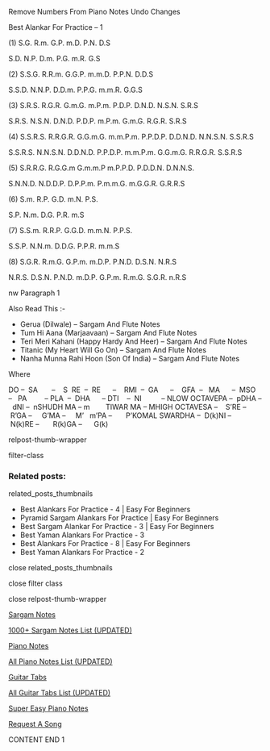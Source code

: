 
Remove Numbers From Piano Notes
Undo Changes

Best Alankar For Practice – 1



(1) S.G. R.m. G.P. m.D. P.N. D.S

S.D. N.P. D.m. P.G. m.R. G.S

(2) S.S.G. R.R.m. G.G.P. m.m.D. P.P.N. D.D.S

S.S.D. N.N.P. D.D.m. P.P.G. m.m.R. G.G.S

(3) S.R.S. R.G.R. G.m.G. m.P.m. P.D.P. D.N.D. N.S.N. S.R.S

S.R.S. N.S.N. D.N.D. P.D.P. m.P.m. G.m.G. R.G.R. S.R.S

(4) S.S.R.S. R.R.G.R. G.G.m.G. m.m.P.m. P.P.D.P. D.D.N.D. N.N.S.N. S.S.R.S

S.S.R.S. N.N.S.N. D.D.N.D. P.P.D.P. m.m.P.m. G.G.m.G. R.R.G.R. S.S.R.S

(5) S.R.R.G. R.G.G.m G.m.m.P m.P.P.D. P.D.D.N. D.N.N.S.

S.N.N.D. N.D.D.P. D.P.P.m. P.m.m.G. m.G.G.R. G.R.R.S

(6) S.m. R.P. G.D. m.N. P.S.

S.P. N.m. D.G. P.R. m.S

(7) S.S.m. R.R.P. G.G.D. m.m.N. P.P.S.

S.S.P. N.N.m. D.D.G. P.P.R. m.m.S

(8) S.G.R. R.m.G. G.P.m. m.D.P. P.N.D. D.S.N. N.R.S

N.R.S. D.S.N. P.N.D. m.D.P. G.P.m. R.m.G. S.G.R. n.R.S

nw Paragraph 1





Also Read This :-



* Gerua (Dilwale) – Sargam And Flute Notes
* Tum Hi Aana (Marjaavaan) – Sargam And Flute Notes
* Teri Meri Kahani (Happy Hardy And Heer) – Sargam And Flute Notes
* Titanic (My Heart Will Go On) – Sargam And Flute Notes
* Nanha Munna Rahi Hoon (Son Of India) – Sargam And Flute Notes



Where



DO –  SA       –    S  RE  –  RE      –    RMI  –  GA      –    GFA  –   MA      –  MSO  –   PA         – PLA  –  DHA      – DTI    –  NI          – NLOW OCTAVEPA –  pDHA –  dNI –  nSHUDH MA – m        TIWAR MA – MHIGH OCTAVESA –    S’RE –     R’GA –     G’MA –     M’   m’PA –       P’KOMAL SWARDHA –  D(k)NI –       N(k)RE –       R(k)GA –      G(k)



relpost-thumb-wrapper

filter-class

### Related posts:

related_posts_thumbnails

* Best Alankars For Practice - 4 | Easy For Beginners
* Pyramid Sargam Alankars For Practice | Easy For Beginners
* Best Sargam Alankar For Practice - 3 | Easy For Beginners
* Best Yaman Alankars For Practice - 3
* Best Alankars For Practice - 8 | Easy For Beginners
* Best Yaman Alankars For Practice - 2

close related_posts_thumbnails

close filter class

close relpost-thumb-wrapper

[Sargam Notes](https://www.notationsworld.com/sargam-notes.html)

[1000+ Sargam Notes List (UPDATED)](https://www.notationsworld.com/all-songs-list-sargam-notes.html)

[Piano Notes](https://www.notationsworld.com/piano-notes.html)

[All Piano Notes List (UPDATED)](https://www.notationsworld.com/all-songs-list-piano-notes.html)

[Guitar Tabs](https://www.notationsworld.com/guitar-tabs.html)

[All Guitar Tabs List (UPDATED)](https://www.notationsworld.com/all-songs-list-guitar-tabs.html)

[Super Easy Piano Notes](https://studywall.in/)

[Request A Song](https://www.notationsworld.com/request-a-song.html)

CONTENT END 1

